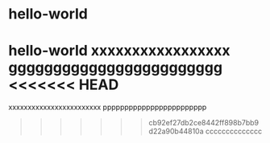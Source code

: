 # hello-world
hello-world
xxxxxxxxxxxxxxxxx
gggggggggggggggggggggggg
<<<<<<< HEAD
=======
xxxxxxxxxxxxxxxxxxxxxxxx
pppppppppppppppppppppppp
>>>>>>> cb92ef27db2ce8442ff898b7bb9d22a90b44810a
cccccccccccccc
